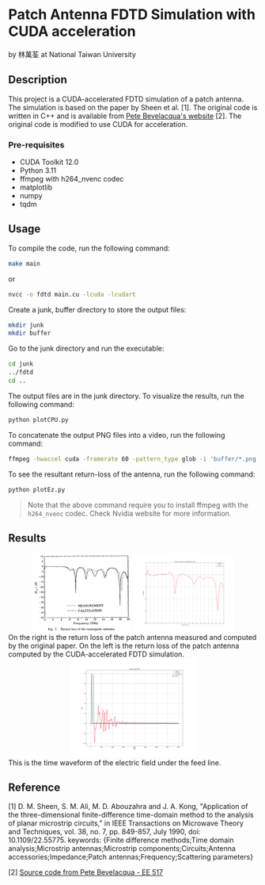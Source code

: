 # Patch Antenna FDTD Simulation with CUDA acceleration

by 林萬荃 at National Taiwan University

## Description

This project is a CUDA-accelerated FDTD simulation of a patch antenna. The simulation is based on the paper by Sheen et al. [1]. The original code is written in C++ and is available from [Pete Bevelacqua's website](https://www.antenna-theory.com/antennas/patches/patch6.php) [2]. The original code is modified to use CUDA for acceleration.

### Pre-requisites

- CUDA Toolkit 12.0
- Python 3.11
- ffmpeg with h264_nvenc codec
- matplotlib
- numpy
- tqdm

## Usage

To compile the code, run the following command:

```bash
make main
```

or

```bash
nvcc -o fdtd main.cu -lcuda -lcudart
```

Create a junk, buffer directory to store the output files:

```bash
mkdir junk
mkdir buffer
```

Go to the junk directory and run the executable:

```bash
cd junk
../fdtd
cd ..
```

The output files are in the junk directory. To visualize the results, run the following command:

```bash
python plotCPU.py
```

To concatenate the output PNG files into a video, run the following command:

```bash
ffmpeg -hwaccel cuda -framerate 60 -pattern_type glob -i 'buffer/*.png' -c:v h264_nvenc -preset fast output.mp4
```

To see the resultant return-loss of the antenna, run the following command:

```bash
python plotEz.py
```

> Note that the above command require you to install ffmpeg with the `h264_nvenc` codec. Check Nvidia website for more information.

## Results

<div align="center">
    <img src="media/paper.png" alt="Return Loss" width=40%/>
    <img src="media/return-loss.png" alt="Return Loss" width=40%/>
</div>
On the right is the return loss of the patch antenna measured and computed by the original paper. On the left is the return loss of the patch antenna computed by the CUDA-accelerated FDTD simulation.

<div align="center">
    <img src="media/time-waveform.png" alt="Time Waveform" width=50%/>
</div>
This is the time waveform of the electric field under the feed line.

## Reference

[1]
D. M. Sheen, S. M. Ali, M. D. Abouzahra and J. A. Kong, "Application of the three-dimensional finite-difference time-domain method to the analysis of planar microstrip circuits," in IEEE Transactions on Microwave Theory and Techniques, vol. 38, no. 7, pp. 849-857, July 1990, doi: 10.1109/22.55775. keywords: {Finite difference methods;Time domain analysis;Microstrip antennas;Microstrip components;Circuits;Antenna accessories;Impedance;Patch antennas;Frequency;Scattering parameters}

[2]
[Source code from Pete Bevelacqua - EE 517](https://www.antenna-theory.com/antennas/patches/patch6.php)
